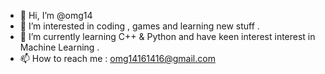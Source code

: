 - 👋 Hi, I’m @omg14
- 👀 I’m interested in coding , games and learning new stuff .
- 🌱 I’m currently learning C++ & Python and have keen interest interest in Machine Learning .
- 📫 How to reach me : omg14161416@gmail.com

<!---
omg14/omg14 is a ✨ special ✨ repository because its `README.md` (this file) appears on your GitHub profile.
You can click the Preview link to take a look at your changes.
--->
